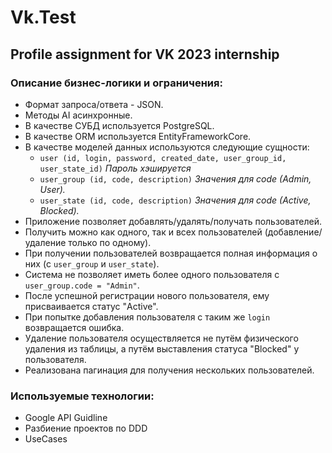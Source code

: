 # Vk.Test
## Profile assignment for VK 2023 internship

### Описание бизнес-логики и ограничения:
* Формат запроса/ответа - JSON.
* Методы АІ асинхронные.
* В качестве СУБД используется PostgreSQL.
* В качестве ORM используется EntityFrameworkCore.
* В качестве моделей данных используются следующие сущности:
  * `user (id, login, password, created_date, user_group_id, user_state_id)` _Пароль хэшируется_
  * `user_group (id, code, description)` _Значения для code (Admin, User)._
  * `user_state (id, code, description)` _Значения для code (Active, Blocked)._
* Приложение позволяет добавлять/удалять/получать пользователей.
* Получить можно как одного, так и всех пользователей (добавление/удаление только по одному).
* При получении пользователей возвращается полная информация о них (c `user_group` и `user_state`).
* Система не позволяет иметь более одного пользователя c `user_group.code = "Admin"`.
* После успешной регистрации нового пользователя, ему присваивается статус "Active".
* При попытке добавления пользователя с таким же `login` возвращается ошибка.
* Удаление пользователя осуществляется не путём физического удаления из таблицы, а путём выставления статуса "Blocked" у пользователя.
* Реализована пагинация для получения нескольких пользователей.

### Используемые технологии:
* Google API Guidline
* Разбиение проектов по DDD
* UseCases
